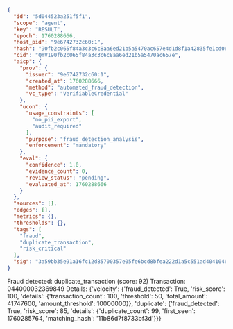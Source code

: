 ```json
{
  "id": "5d044523a251f5f1",
  "scope": "agent",
  "key": "RESULT",
  "epoch": 1760288666,
  "host_pid": "9e6742732c60:1",
  "hash": "90fb2c065f84a3c3c6c8aa6ed21b5a5470ac657e4d1d8f1a42835fe1cd069be5",
  "cid": "QmV190fb2c065f84a3c3c6c8aa6ed21b5a5470ac657e",
  "aicp": {
    "prov": {
      "issuer": "9e6742732c60:1",
      "created_at": 1760288666,
      "method": "automated_fraud_detection",
      "vc_type": "VerifiableCredential"
    },
    "ucon": {
      "usage_constraints": [
        "no_pii_export",
        "audit_required"
      ],
      "purpose": "fraud_detection_analysis",
      "enforcement": "mandatory"
    },
    "eval": {
      "confidence": 1.0,
      "evidence_count": 0,
      "review_status": "pending",
      "evaluated_at": 1760288666
    }
  },
  "sources": [],
  "edges": [],
  "metrics": {},
  "thresholds": {},
  "tags": [
    "fraud",
    "duplicate_transaction",
    "risk_critical"
  ],
  "sig": "3a59bb35e91a16fc12d85700357e05fe6bcd8bfea222d1a5c551ad4041046fe2"
}
```

Fraud detected: duplicate_transaction (score: 92)
Transaction: 044000032369849
Details: {'velocity': {'fraud_detected': True, 'risk_score': 100, 'details': {'transaction_count': 100, 'threshold': 50, 'total_amount': 41747600, 'amount_threshold': 10000000}}, 'duplicate': {'fraud_detected': True, 'risk_score': 85, 'details': {'duplicate_count': 99, 'first_seen': 1760285764, 'matching_hash': '11b86d7f8733bf3d'}}}